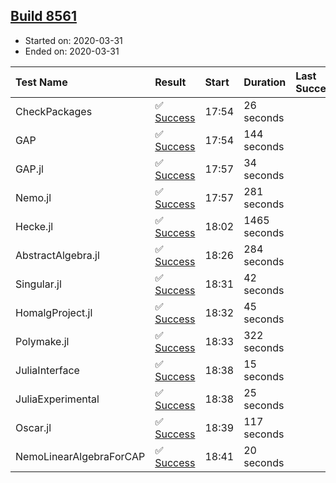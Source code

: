 ## [Build 8561](https://oscarci.mathematik.uni-kl.de/job/oscar/8561/)

* Started on: 2020-03-31
* Ended on: 2020-03-31

| Test Name    | Result | Start | Duration | Last Success | First Failure |
|:-------------|:-------|:------|:---------|:-------------|:--------------|
| CheckPackages | ✅ [Success](https://oscarci.mathematik.uni-kl.de/job/oscar/8561/artifact/logs/build-8561/CheckPackages.log) | 17:54 | 26 seconds |  |  |
| GAP | ✅ [Success](https://oscarci.mathematik.uni-kl.de/job/oscar/8561/artifact/logs/build-8561/GAP.log) | 17:54 | 144 seconds |  |  |
| GAP.jl | ✅ [Success](https://oscarci.mathematik.uni-kl.de/job/oscar/8561/artifact/logs/build-8561/GAP.jl.log) | 17:57 | 34 seconds |  |  |
| Nemo.jl | ✅ [Success](https://oscarci.mathematik.uni-kl.de/job/oscar/8561/artifact/logs/build-8561/Nemo.jl.log) | 17:57 | 281 seconds |  |  |
| Hecke.jl | ✅ [Success](https://oscarci.mathematik.uni-kl.de/job/oscar/8561/artifact/logs/build-8561/Hecke.jl.log) | 18:02 | 1465 seconds |  |  |
| AbstractAlgebra.jl | ✅ [Success](https://oscarci.mathematik.uni-kl.de/job/oscar/8561/artifact/logs/build-8561/AbstractAlgebra.jl.log) | 18:26 | 284 seconds |  |  |
| Singular.jl | ✅ [Success](https://oscarci.mathematik.uni-kl.de/job/oscar/8561/artifact/logs/build-8561/Singular.jl.log) | 18:31 | 42 seconds |  |  |
| HomalgProject.jl | ✅ [Success](https://oscarci.mathematik.uni-kl.de/job/oscar/8561/artifact/logs/build-8561/HomalgProject.jl.log) | 18:32 | 45 seconds |  |  |
| Polymake.jl | ✅ [Success](https://oscarci.mathematik.uni-kl.de/job/oscar/8561/artifact/logs/build-8561/Polymake.jl.log) | 18:33 | 322 seconds |  |  |
| JuliaInterface | ✅ [Success](https://oscarci.mathematik.uni-kl.de/job/oscar/8561/artifact/logs/build-8561/JuliaInterface.log) | 18:38 | 15 seconds |  |  |
| JuliaExperimental | ✅ [Success](https://oscarci.mathematik.uni-kl.de/job/oscar/8561/artifact/logs/build-8561/JuliaExperimental.log) | 18:38 | 25 seconds |  |  |
| Oscar.jl | ✅ [Success](https://oscarci.mathematik.uni-kl.de/job/oscar/8561/artifact/logs/build-8561/Oscar.jl.log) | 18:39 | 117 seconds |  |  |
| NemoLinearAlgebraForCAP | ✅ [Success](https://oscarci.mathematik.uni-kl.de/job/oscar/8561/artifact/logs/build-8561/NemoLinearAlgebraForCAP.log) | 18:41 | 20 seconds |  |  |
